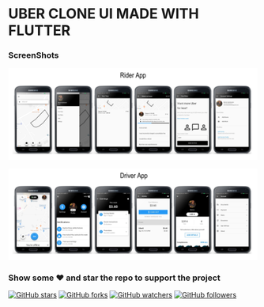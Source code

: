 # UBER CLONE UI MADE WITH FLUTTER

### ScreenShots

<img src="uber_rider/screenshot/riderApp.jpg"><br>

<img src="uber_driver/screeshot/driverApp.jpg"><br>

### Show some :heart: and star the repo to support the project
[![GitHub stars](https://img.shields.io/github/stars/marcioquimbundo/uber_clone.svg?style=social&label=Star)](https://github.com/MarcioQuimbundo/uber_clone) [![GitHub forks](https://img.shields.io/github/forks/marcioquimbundo/uber_clone.svg?style=social&label=Fork)](https://github.com/MarcioQuimbundo/uber_clone/fork) [![GitHub watchers](https://img.shields.io/github/watchers/marcioquimbundo/uber_clone.svg?style=social&label=Watch)](https://github.com/MarcioQuimbundo/uber_clone) [![GitHub followers](https://img.shields.io/github/followers/marcioquimbundo.svg?style=social&label=Follow)](https://github.com/MarcioQuimbundo/)  
